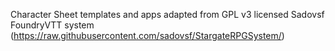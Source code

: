 Character Sheet templates and apps adapted from GPL v3 licensed Sadovsf FoundryVTT system (https://raw.githubusercontent.com/sadovsf/StargateRPGSystem/)